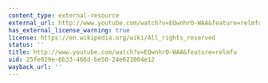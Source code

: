 ```yaml
---
content_type: external-resource
external_url: http://www.youtube.com/watch?v=EQwnhrO-WAA&feature=relmfu
has_external_license_warning: true
license: https://en.wikipedia.org/wiki/All_rights_reserved
status: ''
title: http://www.youtube.com/watch?v=EQwnhrO-WAA&feature=relmfu
uid: 25fe029e-6b33-466d-be50-24e621004e12
wayback_url: ''
---
```


